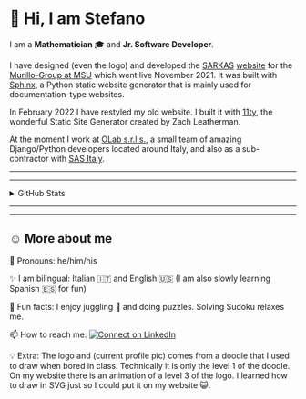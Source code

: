 <!-- :bangbang: --- under construction --- :bangbang: -->

:wave: Hi, I am Stefano
=======================

I am a **Mathematician** :mortar_board: and **Jr. Software Developer**.

I have designed (even the logo) and developed the [SARKAS](https://github.com/murillo-group/sarkas) [website](https://murillo-group.github.io/sarkas/) for the [Murillo-Group at MSU](https://murillogroupmsu.com/) which went live November 2021. It was built with [Sphinx](https://www.sphinx-doc.org), a Python static website generator that is mainly used for documentation-type websites.

In February 2022 I have restyled my old website. I built it with [11ty](https://11ty.dev), the wonderful Static Site Generator created by Zach Leatherman. 

At the moment I work at [OLab s.r.l.s.](https://olab-studio.com), a small team of amazing Django/Python developers located around Italy, and also as a sub-contractor with [SAS Italy](https://www.sas.com/it_it/home.html).

---
---

<details>
  <summary>GitHub Stats</summary>

<!--   <img align="center" src="https://github-readme-stats.vercel.app/api?username=silvestristefano&show_icons=true&theme=city_lights&include_all_commits=true"/> -->
  <img align="center" src="https://github-readme-stats.vercel.app/api/top-langs/?username=silvestristefano&layout=compact&theme=city_lights"/>

</details>

---
---

:relaxed: More about me
-------------

💬 Pronouns: he/him/his

✨ I am bilingual: Italian :it: and English :us: (I am also slowly learning Spanish :es: for fun)

👀 Fun facts: I enjoy juggling 🤹 and doing puzzles. Solving Sudoku relaxes me.

📫 How to reach me:  [![Connect on LinkedIn](https://img.shields.io/badge/--linkedin?label=LinkedIn&logo=LinkedIn&style=social)](https://www.linkedin.com/in/stefano-silvestri-phd/)

💡 Extra: The logo and (current profile pic) comes from a doodle that I used to draw when bored in class. Technically it is only the level 1 of the doodle. On my website there is an animation of a level 3 of the logo. I learned how to draw in SVG just so I could put it on my website 😺.
